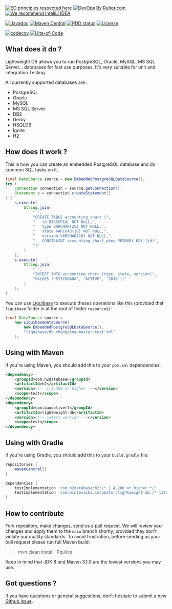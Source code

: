 [![EO principles respected here](https://www.elegantobjects.org/badge.svg)](https://www.elegantobjects.org)
[![DevOps By Rultor.com](https://www.rultor.com/b/baudoliver7/lightweight-db)](https://www.rultor.com/p/baudoliver7/lightweight-db)
[![We recommend IntelliJ IDEA](https://www.elegantobjects.org/intellij-idea.svg)](https://www.jetbrains.com/idea/)

[![Javadoc](http://www.javadoc.io/badge/com.baudoliver7/lightweight-db.svg)](http://www.javadoc.io/doc/com.baudoliver7/lightweight-db)
[![Maven Central](https://img.shields.io/maven-central/v/com.baudoliver7/lightweight-db.svg)](https://maven-badges.herokuapp.com/maven-central/com.baudoliver7/lightweight-db)
[![PDD status](http://www.0pdd.com/svg?name=baudoliver7/lightweight-db)](http://www.0pdd.com/p?name=baudoliver7/lightweight-db)
[![License](https://img.shields.io/badge/license-MIT-green.svg)](https://github.com/baudoliver7/lightweight-db/blob/main/LICENSE.txt)

[![codecov](https://codecov.io/gh/baudoliver7/lightweight-db/branch/master/graph/badge.svg?token=AlLqLoNAeF)](https://codecov.io/gh/baudoliver7/lightweight-db)
[![Hits-of-Code](https://hitsofcode.com/github/baudoliver7/lightweight-db)](https://hitsofcode.com/github/baudoliver7/lightweight-db/view)

## What does it do ?
Lightweight DB allows you to run PostgreSQL, Oracle, MySQL, MS SQL Server... databases for fast use purposes. It's very suitable for unit and integration Testing.

All currently supported databases are :

* PostgreSQL
* Oracle
* MySQL
* MS SQL Server
* DB2
* Derby
* HSQLDB
* Ignite
* H2

## How does it work ?
This is how you can create an embedded PostgreSQL database and do common SQL tasks on it.

```java
final DataSource source = new EmbeddedPostgreSQLDataSource();
try (
    Connection connection = source.getConnection();
    Statement s = connection.createStatement()
) {
    s.execute(
        String.join(
            " ",
            "CREATE TABLE accounting_chart (",
            "   id BIGSERIAL NOT NULL,",
            "   type VARCHAR(25) NOT NULL,",
            "   state VARCHAR(10) NOT NULL,",
            "   version VARCHAR(10) NOT NULL,",
            "   CONSTRAINT accounting_chart_pkey PRIMARY KEY (id)",
            ")"
        )
    );
    s.execute(
        String.join(
            " ",
            "INSERT INTO accounting_chart (type, state, version)",
            "VALUES ('SYSCOHADA', 'ACTIVE', '2018');"
        )
    );
}
``` 
You can use [Liquibase](https://www.liquibase.org/) to execute theses operations like this (provided that <code>liquibase</code> folder is at the root of folder <code>resources</code>) :

```java
final DataSource source =  
    new LiquibaseDataSource(
        new EmbeddedPostgreSQLDataSource(), 
        "liquibase/db.changelog-master-test.xml"
    );
``` 

## Using with Maven
If you're using Maven, you should add this to your <code>pom.xml</code> dependencies:

```xml
<dependency>
    <groupId>com.h2database</groupId>
    <artifactId>h2</artifactId>
    <version><!-- 1.4.200 or higher --></version>
    <scope>test</scope>
</dependency>
<dependency>
    <groupId>com.baudoliver7</groupId>
    <artifactId>lightweight-db</artifactId>
    <version><!-- latest version --></version>
    <scope>test</scope>
</dependency>
``` 

## Using with Gradle
If you're using Gradle, you should add this to your <code>build.gradle</code> file:

```gradle
repositories {
    mavenCentral()
}

dependencies {
    testImplementation 'com.h2database:h2:/* 1.4.200 or higher */'
    testImplementation 'com.minlessika.incubator:lightweight-db:/* latest version */'
}
```

## How to contribute
Fork repository, make changes, send us a pull request. We will review
your changes and apply them to the `main` branch shortly, provided
they don't violate our quality standards. To avoid frustration, before
sending us your pull request please run full Maven build:

> mvn clean install -Pqulice

Keep in mind that JDK 8 and Maven 3.1.0 are the lowest versions you may use.

## Got questions ?

If you have questions or general suggestions, don't hesitate to submit
a new [Github issue](https://github.com/baudoliver7/lightweight-db/issues/new).
